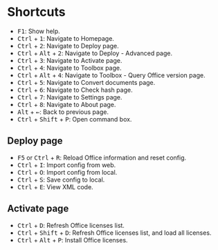 # Shortcuts

- <kbd>F1</kbd>: Show help.
- <kbd>Ctrl</kbd> + <kbd>1</kbd>: Navigate to Homepage.
- <kbd>Ctrl</kbd> + <kbd>2</kbd>: Navigate to Deploy page.
- <kbd>Ctrl</kbd> + <kbd>Alt</kbd> + <kbd>2</kbd>: Navigate to Deploy - Advanced page.
- <kbd>Ctrl</kbd> + <kbd>3</kbd>: Navigate to Activate page.
- <kbd>Ctrl</kbd> + <kbd>4</kbd>: Navigate to Toolbox page.
- <kbd>Ctrl</kbd> + <kbd>Alt</kbd> + <kbd>4</kbd>: Navigate to Toolbox - Query Office version page.
- <kbd>Ctrl</kbd> + <kbd>5</kbd>: Navigate to Convert documents page.
- <kbd>Ctrl</kbd> + <kbd>6</kbd>: Navigate to Check hash page.
- <kbd>Ctrl</kbd> + <kbd>7</kbd>: Navigate to Settings page.
- <kbd>Ctrl</kbd> + <kbd>8</kbd>: Navigate to About page.
- <kbd>Alt</kbd> + <kbd>←</kbd>: Back to previous page.
- <kbd>Ctrl</kbd> + <kbd>Shift</kbd> + <kbd>P</kbd>: Open command box.

## Deploy page

- <kbd>F5</kbd> or <kbd>Ctrl</kbd> + <kbd>R</kbd>: Reload Office information and reset config.
- <kbd>Ctrl</kbd> + <kbd>I</kbd>: Import config from web.
- <kbd>Ctrl</kbd> + <kbd>O</kbd>: Import config from local.
- <kbd>Ctrl</kbd> + <kbd>S</kbd>: Save config to local.
- <kbd>Ctrl</kbd> + <kbd>E</kbd>: View XML code.

## Activate page

- <kbd>Ctrl</kbd> + <kbd>D</kbd>: Refresh Office licenses list.
- <kbd>Ctrl</kbd> + <kbd>Shift</kbd> + <kbd>D</kbd>: Refresh Office licenses list, and load all licenses.
- <kbd>Ctrl</kbd> + <kbd>Alt</kbd> + <kbd>P</kbd>: Install Office licenses.
